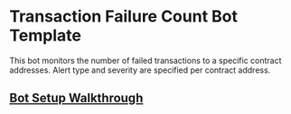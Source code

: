 # Transaction Failure Count Bot Template

This bot monitors the number of failed transactions to a specific contract addresses. Alert type
and severity are specified per contract address.

## [Bot Setup Walkthrough](SETUP.md)
